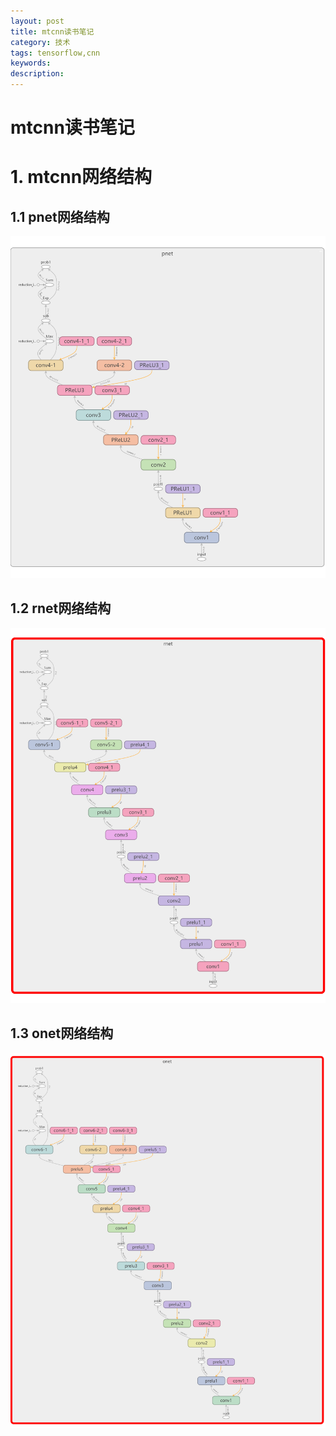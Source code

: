 ```yaml
---
layout: post
title: mtcnn读书笔记
category: 技术
tags: tensorflow,cnn
keywords: 
description: 
---
```


# mtcnn读书笔记

# 1. mtcnn网络结构
## 1.1 pnet网络结构
![pnet网络结构](/public/img/mtcnn/pnet.png)

## 1.2 rnet网络结构
![rnet网络结构](/public/img/mtcnn/rnet.png)

## 1.3 onet网络结构
![onet网络结构](/public/img/mtcnn/onet.png)

